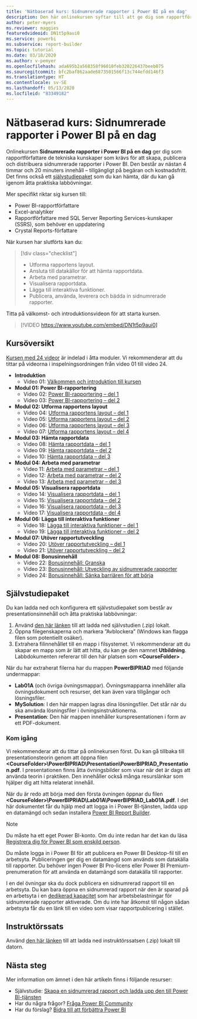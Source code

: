 ```yaml
---
title: 'Nätbaserad kurs: Sidnumrerade rapporter i Power BI på en dag'
description: Den här onlinekursen syftar till att ge dig som rapportförfattare de tekniska kunskaper som krävs för att skapa, publicera och distribuera sidnumrerade rapporter i Power BI.
author: peter-myers
ms.reviewer: maggies
featuredvideoid: DN1t5p9aui0
ms.service: powerbi
ms.subservice: report-builder
ms.topic: tutorial
ms.date: 03/18/2020
ms.author: v-pemyer
ms.openlocfilehash: ada695b2a568358f96010feb320226437beeb075
ms.sourcegitcommit: bfc2baf862aade6873501566f13c744efdd146f3
ms.translationtype: HT
ms.contentlocale: sv-SE
ms.lasthandoff: 05/13/2020
ms.locfileid: "83349182"
---
```

# <a name="online-course-power-bi-paginated-reports-in-a-day"></a>Nätbaserad kurs: Sidnumrerade rapporter i Power BI på en dag

Onlinekursen **Sidnumrerade rapporter i Power BI på en dag** ger dig som rapportförfattare de tekniska kunskaper som krävs för att skapa, publicera och distribuera sidnumrerade rapporter i Power BI. Den består av nästan 4 timmar och 20 minuters innehåll – tillgängligt på begäran och kostnadsfritt. Det finns också ett [självstudiepaket](#self-study-kit) som du kan hämta, där du kan gå igenom åtta praktiska labbövningar.

Mer specifikt riktar sig kursen till:

- Power BI-rapportförfattare
- Excel-analytiker
- Rapportförfattare med SQL Server Reporting Services-kunskaper (SSRS), som behöver en uppdatering
- Crystal Reports-författare

När kursen har slutförts kan du:

> [!div class="checklist"]
> - Utforma rapportens layout.
> - Ansluta till datakällor för att hämta rapportdata.
> - Arbeta med parametrar.
> - Visualisera rapportdata.
> - Lägga till interaktiva funktioner.
> - Publicera, använda, leverera och bädda in sidnumrerade rapporter.

Titta på välkomst- och introduktionsvideon för att starta kursen.

> [!VIDEO https://www.youtube.com/embed/DN1t5p9aui0]

## <a name="course-outline"></a>Kursöversikt

[Kursen med 24 videor](https://www.youtube.com/playlist?list=PL1N57mwBHtN1icIhpjQOaRL8r9G-wytpT) är indelad i åtta moduler. Vi rekommenderar att du tittar på videorna i inspelningsordningen från video 01 till video 24.

- **Introduktion**
  - Video 01: [Välkommen och introduktion till kursen](https://www.youtube.com/watch?v=DN1t5p9aui0&list=PL1N57mwBHtN1icIhpjQOaRL8r9G-wytpT)
- **Modul 01: Power BI-rapportering**
  - Video 02: [Power BI-rapportering – del 1](https://www.youtube.com/watch?v=s6Amctk3Z_g&list=PL1N57mwBHtN1icIhpjQOaRL8r9G-wytpT)
  - Video 03: [Power BI-rapportering – del 2](https://www.youtube.com/watch?v=jXTiYJKw1Rs&list=PL1N57mwBHtN1icIhpjQOaRL8r9G-wytpT)
- **Modul 02: Utforma rapportens layout**
  - Video 04: [Utforma rapportens layout – del 1](https://www.youtube.com/watch?v=EjHANN3rGNs&list=PL1N57mwBHtN1icIhpjQOaRL8r9G-wytpT)
  - Video 05: [Utforma rapportens layout – del 2](https://www.youtube.com/watch?v=2CZIrJU_HZU&list=PL1N57mwBHtN1icIhpjQOaRL8r9G-wytpT)
  - Video 06: [Utforma rapportens layout – del 3](https://www.youtube.com/watch?v=eaFFzkT6pxE&list=PL1N57mwBHtN1icIhpjQOaRL8r9G-wytpT)
  - Video 07: [Utforma rapportens layout – del 4](https://www.youtube.com/watch?v=0z576TI27Vg&list=PL1N57mwBHtN1icIhpjQOaRL8r9G-wytpT)
- **Modul 03: Hämta rapportdata**
  - Video 08: [Hämta rapportdata – del 1](https://www.youtube.com/watch?v=SHGTTYXtio0&list=PL1N57mwBHtN1icIhpjQOaRL8r9G-wytpT)
  - Video 09: [Hämta rapportdata – del 2](https://www.youtube.com/watch?v=1Dzd9wb7XUY&list=PL1N57mwBHtN1icIhpjQOaRL8r9G-wytpT)
  - Video 10: [Hämta rapportdata – del 3](https://www.youtube.com/watch?v=OFXG7sl5L2o&list=PL1N57mwBHtN1icIhpjQOaRL8r9G-wytpT)
- **Modul 04: Arbeta med parametrar**
  - Video 11: [Arbeta med parametrar – del 1](https://www.youtube.com/watch?v=o7WaK88kheA&list=PL1N57mwBHtN1icIhpjQOaRL8r9G-wytpT)
  - Video 12: [Arbeta med parametrar – del 2](https://www.youtube.com/watch?v=okj6wO72clQ&list=PL1N57mwBHtN1icIhpjQOaRL8r9G-wytpT)
  - Video 13: [Arbeta med parametrar – del 3](https://www.youtube.com/watch?v=13-6sWIRD74&list=PL1N57mwBHtN1icIhpjQOaRL8r9G-wytpT)
- **Modul 05: Visualisera rapportdata**
  - Video 14: [Visualisera rapportdata – del 1](https://www.youtube.com/watch?v=b4TxBBtOWSw&list=PL1N57mwBHtN1icIhpjQOaRL8r9G-wytpT)
  - Video 15: [Visualisera rapportdata – del 2](https://www.youtube.com/watch?v=JhEa_TugXeE&list=PL1N57mwBHtN1icIhpjQOaRL8r9G-wytpT)
  - Video 16: [Visualisera rapportdata – del 3](https://www.youtube.com/watch?v=dliLsRvQB-c&list=PL1N57mwBHtN1icIhpjQOaRL8r9G-wytpT)
  - Video 17: [Visualisera rapportdata – del 4](https://www.youtube.com/watch?v=5yHxuRRP_eU&list=PL1N57mwBHtN1icIhpjQOaRL8r9G-wytpT)
- **Modul 06: Lägga till interaktiva funktioner**
  - Video 18: [Lägga till interaktiva funktioner – del 1](https://www.youtube.com/watch?v=LInMHpTEaI0&list=PL1N57mwBHtN1icIhpjQOaRL8r9G-wytpT)
  - Video 19: [Lägga till interaktiva funktioner – del 2](https://www.youtube.com/watch?v=b_pr1xsbRJc&list=PL1N57mwBHtN1icIhpjQOaRL8r9G-wytpT)
- **Modul 07: Utöver rapportutveckling**
  - Video 20: [Utöver rapportutveckling – del 1](https://www.youtube.com/watch?v=1CgDVDslwvs&list=PL1N57mwBHtN1icIhpjQOaRL8r9G-wytpT)
  - Video 21: [Utöver rapportutveckling – del 2](https://www.youtube.com/watch?v=KRwtl7h0ynI&list=PL1N57mwBHtN1icIhpjQOaRL8r9G-wytpT)
- **Modul 08: Bonusinnehåll**
  - Video 22: [Bonusinnehåll: Granska](https://www.youtube.com/watch?v=w5zlJ8BodxI&list=PL1N57mwBHtN1icIhpjQOaRL8r9G-wytpT)
  - Video 23: [Bonusinnehåll: Utveckling av sidnumrerade rapporter](https://www.youtube.com/watch?v=pevpai65MvY&list=PL1N57mwBHtN1icIhpjQOaRL8r9G-wytpT)
  - Video 24: [Bonusinnehåll: Sänka barriären för att börja](https://www.youtube.com/watch?v=vu32LfckCt8&list=PL1N57mwBHtN1icIhpjQOaRL8r9G-wytpT)

## <a name="self-study-kit"></a>Självstudiepaket

Du kan ladda ned och konfigurera ett självstudiepaket som består av presentationsinnehåll och åtta praktiska labbövningar:

1. Använd [den här länken](https://aka.ms/priad-student) till att ladda ned självstudien (.zip) lokalt.
1. Öppna filegenskaperna och markera ”Avblockera” (Windows kan flagga filen som potentiellt osäker).
1. Extrahera filinnehållet till en mapp i filsystemet. Vi rekommenderar att du skapar en mapp som är lätt att hitta, du kan ge den namnet **Utbildning**. Labbdokumenten refererar till den här platsen som **&lt;CourseFolder&gt;** .

När du har extraherat filerna har du mappen **PowerBIPRIAD** med följande undermappar:

- **Lab01A** (och övriga övningsmappar). Övningsmapparna innehåller alla övningsdokument och resurser, det kan även vara tillgångar och lösningsfiler.
- **MySolution**: I den här mappen lagras dina lösningsfiler. Det står när du ska använda lösningsfiler i övningsinstruktionerna.
- **Presentation**: Den här mappen innehåller kurspresentationen i form av ett PDF-dokument.

### <a name="getting-started"></a>Kom igång

Vi rekommenderar att du tittar på onlinekursen först. Du kan gå tillbaka till presentationsteorin genom att öppna filen **&lt;CourseFolder&gt;\PowerBIPRIAD\Presentation\PowerBIPRIAD_Presentation.pdf**. I presentationen finns åtta övningsbilder som visar när det är dags att använda teorin i praktiken. Den innehåller också många resurslänkar som hjälper dig att hitta relaterat innehåll.

När du är redo att börja med den första övningen öppnar du filen **&lt;CourseFolder&gt;\PowerBIPRIAD\Lab01A\PowerBIPRIAD_Lab01A.pdf**. I det här dokumentet får du hjälp med att logga in i Power BI-tjänsten, ladda upp en datamängd och sedan installera [Power BI Report Builder](report-builder-power-bi.md).

> [!NOTE]
> Du måste ha ett eget Power BI-konto. Om du inte redan har det kan du läsa [Registrera dig för Power BI som enskild person](../fundamentals/service-self-service-signup-for-power-bi.md).
>
> Du måste logga in i Power BI för att publicera en Power BI Desktop-fil till en arbetsyta. Publiceringen ger dig en datamängd som används som datakälla till rapporter. Du behöver ingen Power BI Pro-licens eller Power BI Premium-prenumeration för att använda en datamängd som datakälla till rapporter.
>
> I en del övningar ska du dock publicera en sidnumrerad rapport till en arbetsyta. Du kan bara öppna en sidnumrerad rapport när den är sparad på en arbetsyta i en [dedikerad kapacitet](../admin/service-premium-what-is.md#dedicated-capacities) som har arbetsbelastningar för sidnumrerade rapporter aktiverade. Om du inte har åtkomst till någon sådan arbetsyta får du en länk till en video som visar rapportpublicering i stället.

## <a name="instructor-kit"></a>Instruktörssats

Använd [den här länken](https://aka.ms/priad-instructor) till att ladda ned instruktörssatsen (.zip) lokalt till datorn.

## <a name="next-steps"></a>Nästa steg

Mer information om ämnet i den här artikeln finns i följande resurser:

- Självstudie: [Skapa en sidnumrerad rapport och ladda upp den till Power BI-tjänsten](paginated-reports-quickstart-aw.md)
- Har du några frågor? [Fråga Power BI Community](https://community.powerbi.com/)
- Har du förslag? [Bidra till att förbättra Power BI](https://ideas.powerbi.com/)
